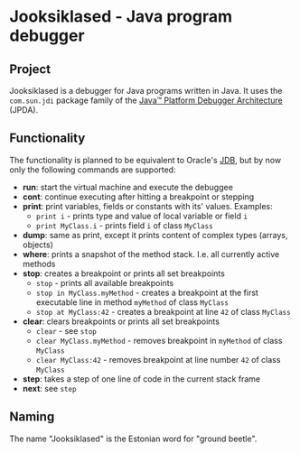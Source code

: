 Jooksiklased - Java program debugger
======================================

Project
-------
Jooksiklased is a debugger for Java programs written in Java. It uses the `com.sun.jdi` package family of the [Java™ Platform Debugger Architecture](http://docs.oracle.com/javase/7/docs/technotes/guides/jpda/index.html) (JPDA).


Functionality
-------------
The functionality is planned to be equivalent to Oracle's [JDB](http://download.java.net/jdk8/docs/technotes/tools/unix/jdb.html), but by now only the following commands are supported:

- **run**: start the virtual machine and execute the debuggee
- **cont**: continue executing after hitting a breakpoint or stepping
- **print**: print variables, fields or constants with its' values. Examples:
	- `print i` - prints type and value of local variable or field `i`
	- `print MyClass.i` - prints field `i` of class `MyClass`
- **dump**: same as print, except it prints content of complex types (arrays, objects)
- **where**: prints a snapshot of the method stack. I.e. all currently active methods
- **stop**: creates a breakpoint or prints all set breakpoints
	- `stop` - prints all available breakpoints
	- `stop in MyClass.myMethod` - creates a breakpoint at the first executable line in method `myMethod` of class `MyClass`
	- `stop at MyClass:42` - creates a breakpoint at line `42` of class `MyClass`
- **clear**: clears breakpoints or prints all set breakpoints
	- `clear` - see `stop`
	- `clear MyClass.myMethod` - removes breakpoint in `myMethod` of class `MyClass`
	- `clear MyClass:42` - removes breakpoint at line number `42` of class `MyClass`
- **step**: takes a step of one line of code in the current stack frame
- **next**: see `step`

Naming
------
The name "Jooksiklased" is the Estonian word for "ground beetle".